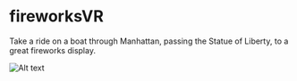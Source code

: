# fireworksVR

Take a ride on a boat through Manhattan, passing the Statue of Liberty, to a great fireworks display.  

![Alt text](http://i.imgur.com/cOHulp4.png "Screenshot")